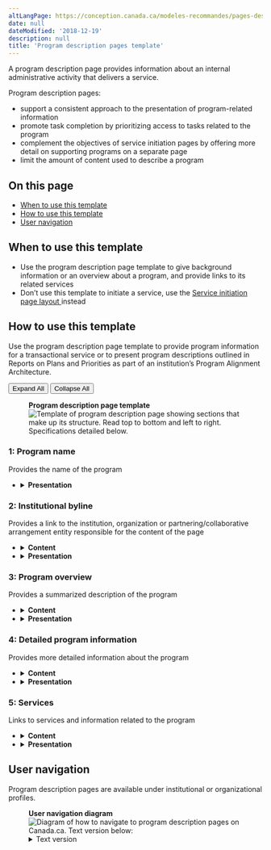 ```yaml
---
altLangPage: https://conception.canada.ca/modeles-recommandes/pages-description-programme.html
date: null
dateModified: '2018-12-19'
description: null
title: 'Program description pages template'
---
```



<div>
 
 <p>
  A program description page provides information about an internal administrative activity that delivers a service.
 </p>
 <p>
  Program description pages:
 </p>
 <ul>
  <li>
   support a consistent approach to the presentation of program-related information
  </li>
  <li>
   promote task completion by prioritizing access to tasks related to the program
  </li>
  <li>
   complement the objectives of service initiation pages by offering more detail on supporting programs on a separate page
  </li>
  <li>
   limit the amount of content used to describe a program
  </li>
 </ul>
 <section>
  <h2>
   On this page
  </h2>
  <ul>
   <li>
    <a href="#use">
     When to use this template
    </a>
   </li>
   <li>
    <a href="#specifications">
     How to use this template
    </a>
   </li>
   <li>
    <a href="#navigation">
     User navigation
    </a>
   </li>
  </ul>
 </section>
 <section>
  <h2 id="use">
   When to use this template
  </h2>
  <ul>
   <li>
    Use the program description page template to give background information or an overview about a program, and provide links to its related services
   </li>
   <li>
    Don’t use this template to initiate a service, use the
    <a href="./service-initiation-pages.html">
     Service initiation page layout
    </a>
    instead
   </li>
  </ul>
 </section>
 <section>
  <h2 id="specifications">
   How to use this template
  </h2>
  <p>
   Use the program description page template to provide program information for a transactional service or to present program descriptions outlined in Reports on Plans and Priorities as part of an institution’s Program Alignment Architecture.
  </p>
  <div class="btn-group mrgn-bttm-sm">
   <button class="btn btn-default wb-toggle" data-toggle='{"selector": "details", "parent": "#template-elements", "type": "on"}' type="button">
    Expand All
   </button>
   <button class="btn btn-default wb-toggle" data-toggle='{"selector": "details", "parent": "#template-elements", "type": "off"}' type="button">
    Collapse All
   </button>
  </div>
  <div class="row">
   <div class="col-lg-6 pull-right">
    <figure class="mrgn-bttm-lg">
     <figcaption class="text-center">
      <b>
       Program description page template
      </b>
     </figcaption>
     <img alt="Template of program description page showing sections that make up its structure. Read top to bottom and left to right. Specifications detailed below." class="full-width" src="https://www.canada.ca/content//dam/tbs-sct/images/government-communications/canada-content-style-guide/program-description-page-eng.jpg"/>
    </figure>
   </div>
   <div class="col-lg-6 pull-left">
    <section id="template-elements">
     <section>
      <h3>
       1: Program name
      </h3>
      <p>
       Provides the name of the program
      </p>
      <ul class="list-unstyled">
       <li id="element2">
        <details class="mrgn-bttm-sm">
         <summary class="wb-toggle" data-toggle='{"print":"on"}'>
          <strong>
           Presentation
          </strong>
         </summary>
         <ul>
          <li>
           must be a unique H1
          </li>
          <li>
           must be the first component on the page
          </li>
         </ul>
        </details>
       </li>
      </ul>
     </section>
     <section>
      <h3>
       2: Institutional byline
      </h3>
      <p>
       Provides a link to the institution, organization or partnering/collaborative arrangement entity responsible for the content of the page
      </p>
      <ul class="list-unstyled">
       <li id="element3">
        <details class="mrgn-bttm-sm">
         <summary class="wb-toggle" data-toggle='{"print":"on"}'>
          <strong>
           Content
          </strong>
         </summary>
         <ul>
          <li>
           must provide a link to a profile for the institution responsible for the content
          </li>
         </ul>
        </details>
       </li>
       <li id="element4">
        <details class="mrgn-bttm-sm">
         <summary class="wb-toggle" data-toggle='{"print":"on"}'>
          <strong>
           Presentation
          </strong>
         </summary>
         <ul>
          <li>
           use the
           <a href="../common-design-patterns/institutional-byline.html">
            Institutional byline
           </a>
           pattern
          </li>
         </ul>
        </details>
       </li>
      </ul>
     </section>
     <section>
      <h3>
       3: Program overview
      </h3>
      <p>
       Provides a summarized description of the program
      </p>
      <ul class="list-unstyled">
       <li id="element5">
        <details class="mrgn-bttm-sm">
         <summary class="wb-toggle" data-toggle='{"print":"on"}'>
          <strong>
           Content
          </strong>
         </summary>
         <ul>
          <li>
           a maximum of 100 words is allowed
          </li>
          <li>
           written for a grade 6-8 reading level
          </li>
         </ul>
        </details>
       </li>
       <li id="element6">
        <details class="mrgn-bttm-sm">
         <summary class="wb-toggle" data-toggle='{"print":"on"}'>
          <strong>
           Presentation
          </strong>
         </summary>
         <ul>
          <li>
           appears below the program name
          </li>
         </ul>
        </details>
       </li>
      </ul>
     </section>
     <section>
      <h3>
       4: Detailed program information
      </h3>
      <p>
       Provides more detailed information about the program
      </p>
      <ul class="list-unstyled">
       <li id="element7">
        <details class="mrgn-bttm-sm">
         <summary class="wb-toggle" data-toggle='{"print":"on"}'>
          <strong>
           Content
          </strong>
         </summary>
         <ul>
          <li>
           provides pertinent details about the program
          </li>
          <li>
           information is limited to a maximum of 400 words
          </li>
          <li>
           written for a grade 6-8 reading level
          </li>
         </ul>
        </details>
       </li>
       <li id="element8">
        <details class="mrgn-bttm-sm">
         <summary class="wb-toggle" data-toggle='{"print":"on"}'>
          <strong>
           Presentation
          </strong>
         </summary>
         <ul>
          <li>
           appears below the program overview
          </li>
         </ul>
        </details>
       </li>
      </ul>
     </section>
     <section>
      <h3>
       5: Services
      </h3>
      <p>
       Links to services and information related to the program
      </p>
      <ul class="list-unstyled">
       <li id="element9">
        <details class="mrgn-bttm-sm">
         <summary class="wb-toggle" data-toggle='{"print":"on"}'>
          <strong>
           Content
          </strong>
         </summary>
         <ul>
          <li>
           a maximum of 5 links is recommended
          </li>
         </ul>
        </details>
       </li>
       <li id="element10">
        <details class="mrgn-bttm-sm">
         <summary class="wb-toggle" data-toggle='{"print":"on"}'>
          <strong>
           Presentation
          </strong>
         </summary>
         <ul>
          <li>
           heading is labelled “Services”
          </li>
         </ul>
        </details>
       </li>
      </ul>
     </section>
    </section>
   </div>
  </div>
 </section>
 <section>
  <h2 id="navigation">
   User navigation
  </h2>
  <p>
   Program description pages are available under institutional or organizational profiles.
  </p>
  <figure class="mrgn-bttm-lg">
   <figcaption class="text-center">
    <b>
     User navigation diagram
    </b>
   </figcaption>
   <img alt="Diagram of how to navigate to program description pages on Canada.ca. Text version below:" class="img-responsive center-block" src="https://www.canada.ca/content//dam/tbs-sct/images/government-communications/canada-content-style-guide/program-description-pages-ia-eng.png"/>
   <details>
    <summary class="wb-toggle" data-toggle='{"print":"on"}'>
     Text version
    </summary>
    <p>
     Program description pages can be accessed from institutional profile pages on Canada.ca.
    </p>
   </details>
  </figure>
 </section>
</div>


